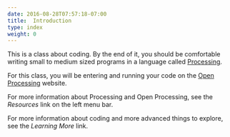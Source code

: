 ```yaml
---
date: 2016-08-28T07:57:18-07:00
title:  Introduction
type: index
weight: 0
---
```


This is a class about coding.  By the end of it, you should be comfortable writing small to medium sized programs in a language called <a href="http://www.processing.org" target="_blank">Processing</a>.

For this class, you will be entering and running your code on the <a href="https://www.openprocessing.org" target="_blank">Open Processing</a> website.

For more information about Processing and Open Processing, see the *Resources* link on the left menu bar.

For more information about coding and more advanced things to explore, see the *Learning More* link.